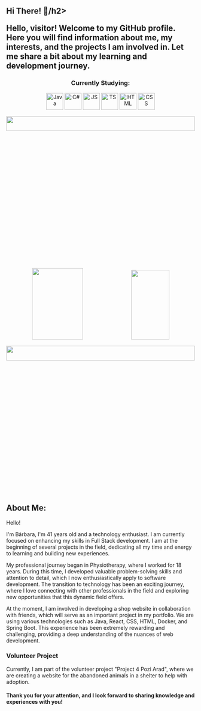 <h2> Hi There! 👋/h2>

Hello, visitor! Welcome to my GitHub profile. Here you will find information about me, my interests, and the projects I am involved in. Let me share a bit about my learning and development journey.

<h3 align="center"> Currently Studying:</h3>
<div align="center">
  <img src="https://img.icons8.com/?size=256&id=Pd2x9GWu9ovX&format=png" alt="Java" width="45" height="45" title="Java"/>
  <img src="https://img.icons8.com/?size=256&id=45490&format=png" alt="C#" width="45" height="45" title="C#"/>
  <img src="https://img.icons8.com/?size=256&id=PXTY4q2Sq2lG&format=png" alt="JS" width="45" height="45" title="JavaScript"/>
  <img src="https://img.icons8.com/?size=256&id=wPohyHO_qO1a&format=png" alt="TS" width="45" height="45"  title="React"/>
  <img src="https://img.icons8.com/?size=256&id=20909&format=png" width="45" height="45"  title="HTML"/>
  <img src="https://img.icons8.com/?size=256&id=7gdY5qNXaKC0&format=png" alt="CSS" width="45" height="45"  title="CSS"/>
</div>
<p align="center">
  <img src="https://pa1.aminoapps.com/6751/c0d84354ad05463d63b8a411141bbaf2610e41ca_hq.gif" width="100%" height="10%">
</p>
<div align="center">  
  <img width="52%" height="190px" src="https://github-readme-stats.vercel.app/api?username=BarbaraMoreira40&show_icons=true&theme=dark" /> 
  <img width="45%" height="185px" src="https://github-readme-stats.vercel.app/api/top-langs/?username=BarbaraMoreira40&layout=compact&show_icons=true&theme=synthwave" />
</div>
<p align="center">
<img src="https://pa1.aminoapps.com/6751/c0d84354ad05463d63b8a411141bbaf2610e41ca_hq.gif" width="100%" height="10%">
</p>

## About Me: 

Hello!

I'm Bárbara, I'm 41 years old and a technology enthusiast. I am currently focused on enhancing my skills in Full Stack development. I am at the beginning of several projects in the field, dedicating all my time and energy to learning and building new experiences.

My professional journey began in Physiotherapy, where I worked for 18 years. During this time, I developed valuable problem-solving skills and attention to detail, which I now enthusiastically apply to software development. The transition to technology has been an exciting journey, where I love connecting with other professionals in the field and exploring new opportunities that this dynamic field offers.

At the moment, I am involved in developing a shop website in collaboration with friends, which will serve as an important project in my portfolio. We are using various technologies such as Java, React, CSS, HTML, Docker, and Spring Boot. This experience has been extremely rewarding and challenging, providing a deep understanding of the nuances of web development.
<h3>Volunteer Project</h3>
<p>
  Currently, I am part of the volunteer project "Project 4 Pozi Arad", where we are creating a website for the abandoned animals in a shelter to help with adoption.  
</p>
<h4>
   Thank you for your attention, and I look forward to sharing knowledge and experiences with you!
</h4>
